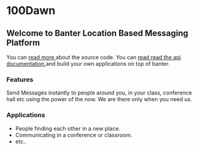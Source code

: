 # **100Dawn**

## Welcome to Banter Location Based Messaging Platform

You can [read more ](https://github.com/PeterKahenya/banter/) about the source code.
You can [read read the api documentation ](api.md) and build your own applications on top of banter.


### Features

Send Messages instantly to people around you, in your class, conference hall etc using the power of the now. We are there only when you need us.


### Applications
- People finding each other in a new place.
- Communicating in a conference or classroom.
- etc..